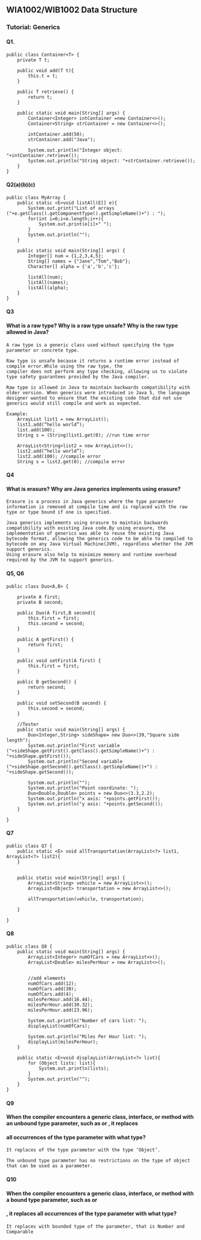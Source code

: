 ## WIA1002/WIB1002 Data Structure
### Tutorial: Generics

#### Q1. 
```plaintext
public class Container<T> {
    private T t;
    
    public void add(T t){
        this.t = t;
    }
    
    public T retrieve() {
        return t;
    }
    
    public static void main(String[] args) {
        Container<Integer> intContainer =new Container<>();
        Container<String> strContainer = new Container<>();
        
        intContainer.add(50);
        strContainer.add("Java");
        
        System.out.println("Integer object: "+intContainer.retrieve());
        System.out.println("String object: "+strContainer.retrieve());
    }
}
```


#### Q2(a)(b)(c)
```plaintext
public class MyArray {
    public static <E>void listAll(E[] e){
        System.out.print("List of arrays ("+e.getClass().getComponentType().getSimpleName()+") : ");
        for(int i=0;i<e.length;i++){
            System.out.print(e[i]+" ");
        }
        System.out.println("");
    }
    
    public static void main(String[] args) {
        Integer[] num = {1,2,3,4,5};
        String[] names = {"Jane","Tom","Bob"};
        Character[] alpha = {'a','b','c'};
        
        listAll(num);
        listAll(names);
        listAll(alpha);
    }
}
```

#### Q3
#### What is a raw type? Why is a raw type unsafe? Why is the raw type allowed in Java?
```plaintext
A raw type is a generic class used without specifying the type parameter or concrete type.

Raw type is unsafe because it returns a runtime error instead of compile error.While using the raw type, the
compiler does not perform any type checking, allowing us to violate type safety guarantees provided by the Java compiler.

Raw type is allowed in Java to maintain backwards compatibility with older version. When generics were introduced in Java 5, the language designer wanted to ensure that the existing code that did not use generics would still compile and work as expected.

Example:
    ArrayList list1 = new ArrayList();
    list1.add(“hello world”);
    list.add(100);
    String s = (String)list1.get(0); //run time error

    ArrayList<String>list2 = new ArrayList<>();
    list2.add(“hello world”);
    list2.add(100); //compile error
    String s = list2.get(0); //compile error
```


#### Q4
#### What is erasure? Why are Java generics implements using erasure?
```plaintext
Erasure is a process in Java generics where the type parameter information is removed at compile time and is replaced with the raw type or type bound if one is specified.

Java generics implements using erasure to maintain backwards compatibility with existing Java code.By using erasure, the implementation of generics was able to reuse the existing Java bytecode format, allowing the generics code to be able to compiled to bytecode on any Java Virtual Machine(JVM), regardless whether the JVM support generics.
Using erasure also help to minimize memory and runtime overhead required by the JVM to support generics.
```



#### Q5, Q6
```plaintext
public class Duo<A,B> {

    private A first;
    private B second;
    
    public Duo(A first,B second){
        this.first = first;
        this.second = second;
    }
    
    public A getFirst() {
        return first;
    }

    public void setFirst(A first) {
        this.first = first;
    }

    public B getSecond() {
        return second;
    }

    public void setSecond(B second) {
        this.second = second;
    }
    
    //Tester 
    public static void main(String[] args) {
        Duo<Integer,String> sideShape= new Duo<>(39,"Square side length");
        System.out.println("First variable ("+sideShape.getFirst().getClass().getSimpleName()+") : "+sideShape.getFirst());
        System.out.println("Second variable ("+sideShape.getSecond().getClass().getSimpleName()+") : "+sideShape.getSecond());
        
        System.out.println("");
        System.out.println("Point coordinate: ");
        Duo<Double,Double> points = new Duo<>(3.3,2.2);
        System.out.println("x axis: "+points.getFirst());
        System.out.println("y axis: "+points.getSecond());
    }
    
}
```

#### Q7 
```plaintext
public class Q7 {
    public static <E> void allTransportation(ArrayList<?> list1, ArrayList<?> list2){
    }

    
    public static void main(String[] args) {
        ArrayList<String> vehicle = new ArrayList<>();
        ArrayList<Object> transportation = new ArrayList<>();
         
        allTransportation(vehicle, transportation);

    }
    
}
```


#### Q8
```plaintext
public class Q8 {
    public static void main(String[] args) {
        ArrayList<Integer> numOfCars = new ArrayList<>();
        ArrayList<Double> milesPerHour = new ArrayList<>();
        
        
        //add elements
        numOfCars.add(12);
        numOfCars.add(30);
        numOfCars.add(4);
        milesPerHour.add(16.44);
        milesPerHour.add(30.32);
        milesPerHour.add(23.96);
        
        System.out.println("Number of cars list: ");
        displayList(numOfCars);
        
        System.out.println("Miles Per Hour list: ");
        displayList(milesPerHour);
    }
    
    public static <E>void displayList(ArrayList<?> list){
        for (Object lists: list){
            System.out.println(lists);
        }
        System.out.println("");
    }
}
```


#### Q9
#### When the compiler encounters a generic class, interface, or method with an unbound type parameter, such as <T> or <E>, it replaces 
#### all occurrences of the type parameter with what type?
````plaintext
It replaces of the type parameter with the type ‘Object’.

The unbound type parameter has no restrictions on the type of object that can be used as a parameter.
````


#### Q10
#### When the compiler encounters a generic class, interface, or method with a bound type parameter, such as <T extends Number> or 
#### <E extends Comparable>, it replaces all occurrences of the type parameter with what type?
```plaintext
It replaces with bounded type of the parameter, that is Number and Comparable
```






